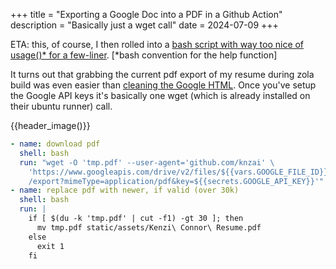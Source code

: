 +++
title = "Exporting a Google Doc into a PDF in a Github Action"
description = "Basically just a wget call"
date = 2024-07-09
+++

ETA: this, of course, I then rolled into a [bash script with way too nice of usage()\* for a few-liner](@/projects/ggdrive.md).  [\*bash convention for the help function]

It turns out that grabbing the current pdf export of my resume during zola build was even easier than [cleaning the Google HTML](@/posts/cleaning_gdocs.md). Once you've setup the Google API keys it's basically one wget (which is already installed on their ubuntu runner) call.

{{header_image()}}

```yml
- name: download pdf
  shell: bash
  run: "wget -O 'tmp.pdf' --user-agent='github.com/knzai' \
    'https://www.googleapis.com/drive/v2/files/${{vars.GOOGLE_FILE_ID}}\
    /export?mimeType=application/pdf&key=${{secrets.GOOGLE_API_KEY}}'"
- name: replace pdf with newer, if valid (over 30k)
  shell: bash
  run: |
    if [ $(du -k 'tmp.pdf' | cut -f1) -gt 30 ]; then
      mv tmp.pdf static/assets/Kenzi\ Connor\ Resume.pdf
    else
      exit 1
    fi
```